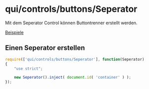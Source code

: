 # qui/controls/buttons/Seperator

Mit dem Seperator Control können Buttontrenner erstellt werden.

[Beispiele](../examples/index.php?file=controls/buttons/buttons)

## Einen Seperator erstellen

```javascript
require(['qui/controls/buttons/Seperator'], function(Seperator)
{
    "use strict";

    new Seperator().inject( document.id( 'container' ) );
});
```
